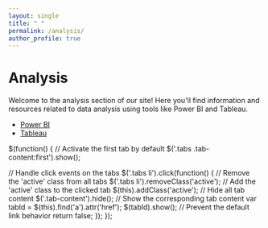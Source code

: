 ```yaml
---
layout: single
title: " "
permalink: /analysis/
author_profile: true
---
```

# Analysis

Welcome to the analysis section of our site! Here you'll find information and resources related to data analysis using tools like Power BI and Tableau.

<!-- <div class="container">
  <ul class="nav nav-pills">
    <li class="{% if page.url == '/analysis/power/' %}active{% endif %}"><a href="/analysis/power/">Power BI</a></li>
    <li class="{% if page.url == '/analysis/tableau/' %}active{% endif %}"><a href="/analysis/tableau/">Tableau</a></li>
  </ul>
</div> -->
<div class="tabs">
  <ul>
    <li class="active"><a href="#power-bi-tab">Power BI</a></li>
    <li><a href="#tableau-tab">Tableau</a></li>
  </ul>
  <div id="power-bi-tab" class="tab-content active">
    <!-- Power BI content goes here -->
  </div>
  <div id="tableau-tab" class="tab-content">
    <!-- Tableau content goes here -->
  </div>
</div>

<style>
  .nav-pills {
    display: inline-block;
    margin: 0;
    padding: 0;
    text-align: center;
  }
  
  .nav-pills > li {
    display: inline-block;
  }
  
  .nav-pills > li > a {
    border-radius: 0;
    border: none;
    color: #555;
    font-weight: bold;
    margin-left: -1px;
    padding: 10px 20px;
  }
  
  .nav-pills > li.active > a,
  .nav-pills > li.active > a:focus {
    border: none;
    color: #555;
    font-weight: bold;
    background-color: #fff;
  }
  
  .nav-pills > li > a:hover {
    border: none;
    color: #555;
    font-weight: bold;
    background-color: #fff;
  }
</style>

$(function() {
  // Activate the first tab by default
  $('.tabs .tab-content:first').show();
  
  // Handle click events on the tabs
  $('.tabs li').click(function() {
    // Remove the 'active' class from all tabs
    $('.tabs li').removeClass('active');
    // Add the 'active' class to the clicked tab
    $(this).addClass('active');
    // Hide all tab content
    $('.tab-content').hide();
    // Show the corresponding tab content
    var tabId = $(this).find('a').attr('href');
    $(tabId).show();
    // Prevent the default link behavior
    return false;
  });
});

<script src="https://code.jquery.com/jquery-3.6.0.min.js"></script>
<script src="https://maxcdn.bootstrapcdn.com/bootstrap/3.4.1/js/bootstrap.min.js"></script>
